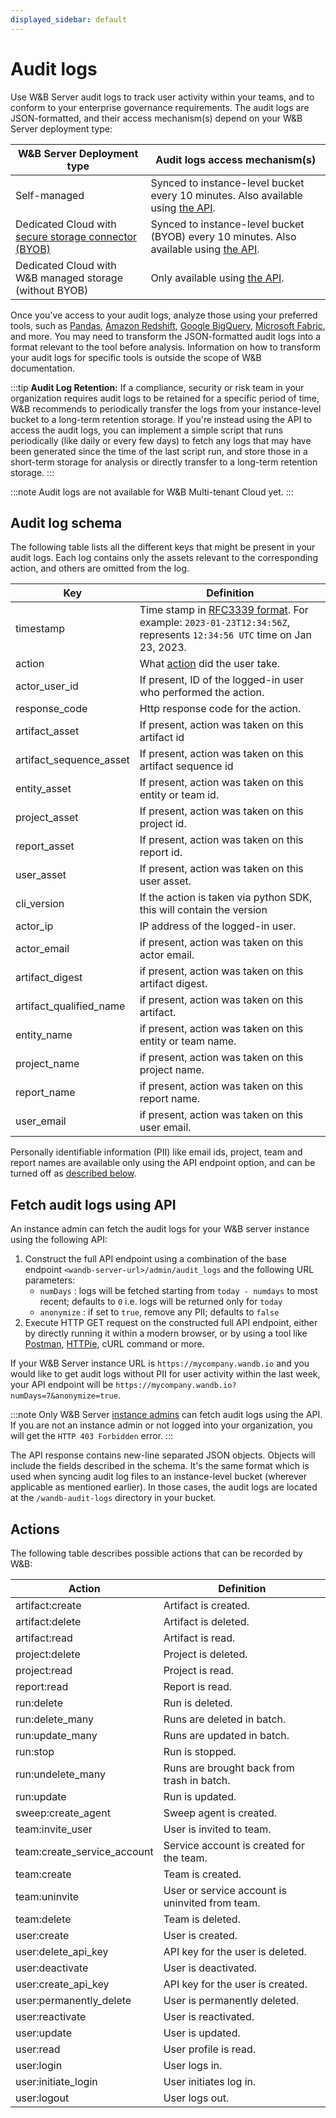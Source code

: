 ```yaml
---
displayed_sidebar: default
---
```



# Audit logs
Use W&B Server audit logs to track user activity within your teams, and to conform to your enterprise governance requirements. The audit logs are JSON-formatted, and their access mechanism(s) depend on your W&B Server deployment type:

| W&B Server Deployment type | Audit logs access mechanism(s) |
|----------------------------|--------------------------------|
| Self-managed | Synced to instance-level bucket every 10 minutes. Also available using [the API](#fetch-audit-logs-using-api). |
| Dedicated Cloud with [secure storage connector (BYOB)](../data-security/secure-storage-connector.md) | Synced to instance-level bucket (BYOB) every 10 minutes. Also available using [the API](#fetch-audit-logs-using-api). |
| Dedicated Cloud with W&B managed storage (without BYOB) | Only available using [the API](#fetch-audit-logs-using-api). |

Once you've access to your audit logs, analyze those using your preferred tools, such as [Pandas](https://pandas.pydata.org/docs/index.html), [Amazon Redshift](https://aws.amazon.com/redshift/), [Google BigQuery](https://cloud.google.com/bigquery), [Microsoft Fabric](https://www.microsoft.com/en-us/microsoft-fabric), and more. You may need to transform the JSON-formatted audit logs into a format relevant to the tool before analysis. Information on how to transform your audit logs for specific tools is outside the scope of W&B documentation.

:::tip
**Audit Log Retention:** If a compliance, security or risk team in your organization requires audit logs to be retained for a specific period of time, W&B recommends to periodically transfer the logs from your instance-level bucket to a long-term retention storage. If you're instead using the API to access the audit logs, you can implement a simple script that runs periodically (like daily or every few days) to fetch any logs that may have been generated since the time of the last script run, and store those in a short-term storage for analysis or directly transfer to a long-term retention storage.
:::

:::note
Audit logs are not available for W&B Multi-tenant Cloud yet.
:::

## Audit log schema
The following table lists all the different keys that might be present in your audit logs. Each log contains only the assets relevant to the corresponding action, and others are omitted from the log.

| Key | Definition |
|---------| -------|
|timestamp               | Time stamp in [RFC3339 format](https://www.rfc-editor.org/rfc/rfc3339). For example: `2023-01-23T12:34:56Z`, represents `12:34:56 UTC` time on Jan 23, 2023.
|action                  | What [action](#actions) did the user take.
|actor_user_id           | If present, ID of the logged-in user who performed the action.
|response_code           | Http response code for the action.
|artifact_asset          | If present, action was taken on this artifact id
|artifact_sequence_asset | If present, action was taken on this artifact sequence id
|entity_asset            | If present, action was taken on this entity or team id.
|project_asset           | If present, action was taken on this project id.
|report_asset            | If present, action was taken on this report id.
|user_asset              | If present, action was taken on this user asset.
|cli_version             | If the action is taken via python SDK, this will contain the version
|actor_ip                | IP address of the logged-in user.
|actor_email             | if present, action was taken on this actor email.
|artifact_digest         | if present, action was taken on this artifact digest.
|artifact_qualified_name | if present, action was taken on this artifact.
|entity_name             | if present, action was taken on this entity or team name.
|project_name            | if present, action was taken on this project name.
|report_name             | if present, action was taken on this report name.
|user_email              | if present, action was taken on this user email.

Personally identifiable information (PII) like email ids, project, team and report names are available only using the API endpoint option, and can be turned off as [described below](#fetch-audit-logs-using-api).

## Fetch audit logs using API
An instance admin can fetch the audit logs for your W&B server instance using the following API:
1. Construct the full API endpoint using a combination of the base endpoint `<wandb-server-url>/admin/audit_logs` and the following URL parameters:
    - `numDays` : logs will be fetched starting from `today - numdays` to most recent; defaults to `0` i.e. logs will be returned only for `today`
    - `anonymize` : if set to `true`, remove any PII; defaults to `false`
2. Execute HTTP GET request on the constructed full API endpoint, either by directly running it within a modern browser, or by using a tool like [Postman](https://www.postman.com/downloads/), [HTTPie](https://httpie.io/), cURL command or more.

If your W&B Server instance URL is `https://mycompany.wandb.io` and you would like to get audit logs without PII for user activity within the last week, your API endpoint will be `https://mycompany.wandb.io?numDays=7&anonymize=true`.

:::note
Only W&B Server [instance admins](../iam/access-management-intro) can fetch audit logs using the API. If you are not an instance admin or not logged into your organization, you will get the `HTTP 403 Forbidden` error.
:::

The API response contains new-line separated JSON objects. Objects will include the fields described in the schema. It's the same format which is used when syncing audit log files to an instance-level bucket (wherever applicable as mentioned earlier). In those cases, the audit logs are located at the `/wandb-audit-logs` directory in your bucket.

## Actions
The following table describes possible actions that can be recorded by W&B:

|Action | Definition |
|-----|-----|
| artifact:create             | Artifact is created.
| artifact:delete             | Artifact is deleted.
| artifact:read               | Artifact is read.
| project:delete              | Project is deleted.
| project:read                | Project is read.
| report:read                 | Report is read.
| run:delete                  | Run is deleted.
| run:delete_many             | Runs are deleted in batch.
| run:update_many             | Runs are updated in batch.
| run:stop                    | Run is stopped.
| run:undelete_many           | Runs are brought back from trash in batch.
| run:update                  | Run is updated.
| sweep:create_agent          | Sweep agent is created.
| team:invite_user            | User is invited to team.
| team:create_service_account | Service account is created for the team.
| team:create                 | Team is created.
| team:uninvite               | User or service account is uninvited from team.
| team:delete                 | Team is deleted.
| user:create                 | User is created.
| user:delete_api_key         | API key for the user is deleted.
| user:deactivate             | User is deactivated.
| user:create_api_key         | API key for the user is created.
| user:permanently_delete     | User is permanently deleted.
| user:reactivate             | User is reactivated.
| user:update                 | User is updated.
| user:read                   | User profile is read.
| user:login                  | User logs in.
| user:initiate_login         | User initiates log in.
| user:logout                 | User logs out.

